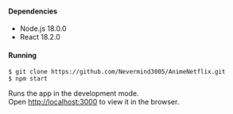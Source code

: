 #### Dependencies
* Node.js 18.0.0
* React 18.2.0
#### Running
`$ git clone https://github.com/Nevermind3005/AnimeNetflix.git`\
`$ npm start`

Runs the app in the development mode.\
Open [http://localhost:3000](http://localhost:3000) to view it in the browser.
